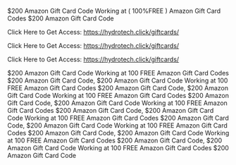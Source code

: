 $200 Amazon Gift Card Code Working at ( 100%FREE ) Amazon Gift Card Codes $200 Amazon Gift Card Code

Click Here to Get Access: https://hydrotech.click/giftcards/

Click Here to Get Access: https://hydrotech.click/giftcards/

Click Here to Get Access: https://hydrotech.click/giftcards/

$200 Amazon Gift Card Code Working at 100 FREE Amazon Gift Card Codes $200 Amazon Gift Card Code, $200 Amazon Gift Card Code Working at 100 FREE Amazon Gift Card Codes $200 Amazon Gift Card Code, $200 Amazon Gift Card Code Working at 100 FREE Amazon Gift Card Codes $200 Amazon Gift Card Code, $200 Amazon Gift Card Code Working at 100 FREE Amazon Gift Card Codes $200 Amazon Gift Card Code, $200 Amazon Gift Card Code Working at 100 FREE Amazon Gift Card Codes $200 Amazon Gift Card Code, $200 Amazon Gift Card Code Working at 100 FREE Amazon Gift Card Codes $200 Amazon Gift Card Code, $200 Amazon Gift Card Code Working at 100 FREE Amazon Gift Card Codes $200 Amazon Gift Card Code, $200 Amazon Gift Card Code Working at 100 FREE Amazon Gift Card Codes $200 Amazon Gift Card Code
